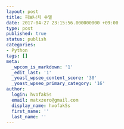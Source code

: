 ```yaml
---
layout: post
title: 피보나치 수열
date: 2017-04-27 23:15:56.000000000 +09:00
type: post
published: true
status: publish
categories:
- Python
tags: []
meta:
  _wpcom_is_markdown: '1'
  _edit_last: '1'
  _yoast_wpseo_content_score: '30'
  _yoast_wpseo_primary_category: '16'
author:
  login: hvofak5s
  email: matxzero@gmail.com
  display_name: hvofak5s
  first_name: ''
  last_name: ''
---
```

<p><script src="https://gist.github.com/nck2/c72fbe9c9530968f70a9262de592cf5c.js"></script></p>
